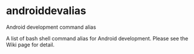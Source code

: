 # androiddevalias
Android development command alias

A list of bash shell command alias for Android development. Please see the Wiki page for detail. 
